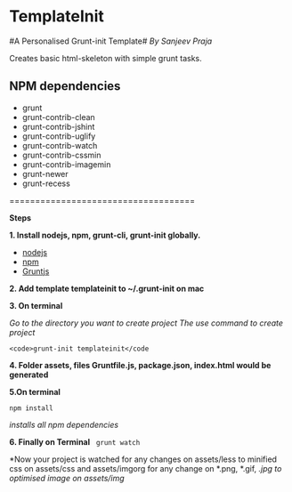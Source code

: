 TemplateInit
============

#A Personalised Grunt-init Template#
<i>By Sanjeev Praja</i>

Creates basic html-skeleton with simple grunt tasks.

NPM dependencies
--------------------------
+ grunt
+ grunt-contrib-clean
+ grunt-contrib-jshint
+ grunt-contrib-uglify
+ grunt-contrib-watch
+ grunt-contrib-cssmin
+ grunt-contrib-imagemin
+ grunt-newer
+ grunt-recess

====================================

**Steps**

**1. Install nodejs, npm, grunt-cli, grunt-init globally.**
	
- [nodejs](http://nodejs.org/)
- [npm](https://www.npmjs.org/)
- [Gruntjs](http://gruntjs.com/getting-started)


**2. Add template **templateinit** to ~/.grunt-init on mac**

**3. On terminal**

*Go to the directory you want to create project
	The use command to create project*
	
	<code>grunt-init templateinit</code

**4. Folder assets, files Gruntfile.js, package.json, index.html would be generated**

**5.On terminal**

<code>npm install</code>

*installs all npm dependencies*

**6. Finally on Terminal**
<code> grunt watch</code>

*Now your project is watched for any changes on assets/less to minified css on assets/css and assets/imgorg for any change on *.png, *.gif, *.jpg to optimised image on assets/img*
